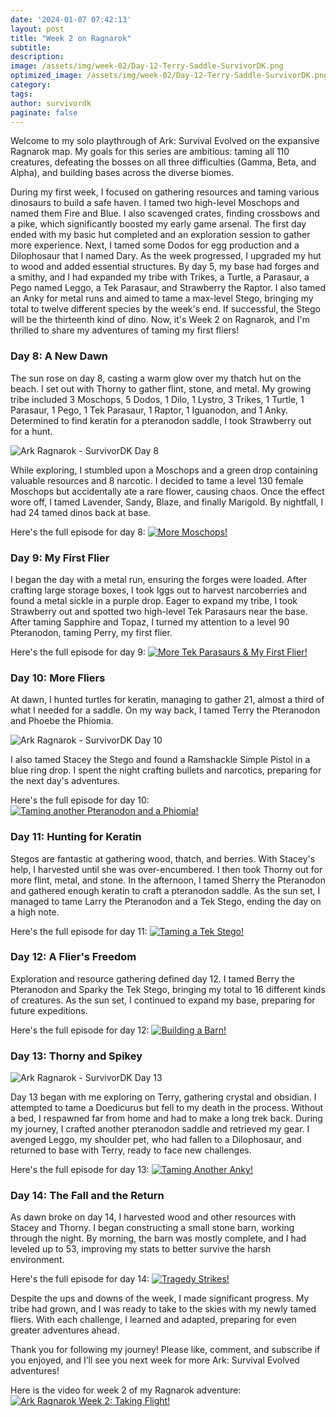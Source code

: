 ```yaml
---
date: '2024-01-07 07:42:13'
layout: post
title: "Week 2 on Ragnarok"
subtitle:
description:
image: /assets/img/week-02/Day-12-Terry-Saddle-SurvivorDK.png
optimized_image: /assets/img/week-02/Day-12-Terry-Saddle-SurvivorDK.png
category:
tags: 
author: survivordk
paginate: false
---
```


Welcome to my solo playthrough of Ark: Survival Evolved on the expansive Ragnarok map. My goals for this series are ambitious: taming all 110 creatures, defeating the bosses on all three difficulties (Gamma, Beta, and Alpha), and building bases across the diverse biomes.

During my first week, I focused on gathering resources and taming various dinosaurs to build a safe haven. I tamed two high-level Moschops and named them Fire and Blue. I also scavenged crates, finding crossbows and a pike, which significantly boosted my early game arsenal. The first day ended with my basic hut completed and an exploration session to gather more experience. Next, I tamed some Dodos for egg production and a Dilophosaur that I named Dary. As the week progressed, I upgraded my hut to wood and added essential structures. By day 5, my base had forges and a smithy, and I had expanded my tribe with Trikes, a Turtle, a Parasaur, a Pego named Leggo, a Tek Parasaur, and Strawberry the Raptor. I also tamed an Anky for metal runs and aimed to tame a max-level Stego, bringing my total to twelve different species by the week's end. If successful, the Stego will be the thirteenth kind of dino.  Now, it's Week 2 on Ragnarok, and I'm thrilled to share my adventures of taming my first fliers!

### Day 8: A New Dawn

The sun rose on day 8, casting a warm glow over my thatch hut on the beach. I set out with Thorny to gather flint, stone, and metal. My growing tribe included 3 Moschops, 5 Dodos, 1 Dilo, 1 Lystro, 3 Trikes, 1 Turtle, 1 Parasaur, 1 Pego, 1 Tek Parasaur, 1 Raptor, 1 Iguanodon, and 1 Anky. Determined to find keratin for a pteranodon saddle, I took Strawberry out for a hunt.

![Ark Ragnarok - SurvivorDK Day 8](/assets/img/week-02/Day8Wave.png)

While exploring, I stumbled upon a Moschops and a green drop containing valuable resources and 8 narcotic. I decided to tame a level 130 female Moschops but accidentally ate a rare flower, causing chaos. Once the effect wore off, I tamed Lavender, Sandy, Blaze, and finally Marigold. By nightfall, I had 24 tamed dinos back at base.

Here's the full episode for day 8: [![More Moschops!](/assets/img/week-02/Day8-Thumb.png)](https://youtu.be/8KLbGCbXZVk)

### Day 9: My First Flier

I began the day with a metal run, ensuring the forges were loaded. After crafting large storage boxes, I took Iggs out to harvest narcoberries and found a metal sickle in a purple drop. Eager to expand my tribe, I took Strawberry out and spotted two high-level Tek Parasaurs near the base. After taming Sapphire and Topaz, I turned my attention to a level 90 Pteranodon, taming Perry, my first flier.

Here's the full episode for day 9: [![More Tek Parasaurs & My First Flier!](/assets/img/week-02/Day9-Thumb.png)](https://youtu.be/XOUMHDpYPEY)

### Day 10: More Fliers

At dawn, I hunted turtles for keratin, managing to gather 21, almost a third of what I needed for a saddle. On my way back, I tamed Terry the Pteranodon and Phoebe the Phiomia. 

![Ark Ragnarok - SurvivorDK Day 10](/assets/img/week-02/Day10-Terry-Capture2.png)

I also tamed Stacey the Stego and found a Ramshackle Simple Pistol in a blue ring drop. I spent the night crafting bullets and narcotics, preparing for the next day's adventures.

Here's the full episode for day 10: [![Taming another Pteranodon and a Phiomia!](/assets/img/week-02/Day10-Thumb.png)](https://youtu.be/2WbRzsORzuk)

### Day 11: Hunting for Keratin

Stegos are fantastic at gathering wood, thatch, and berries. With Stacey's help, I harvested until she was over-encumbered. I then took Thorny out for more flint, metal, and stone. In the afternoon, I tamed Sherry the Pteranodon and gathered enough keratin to craft a pteranodon saddle. As the sun set, I managed to tame Larry the Pteranodon and a Tek Stego, ending the day on a high note.

Here's the full episode for day 11: [![Taming a Tek Stego!](/assets/img/week-02/Day11-Thumb-V2.png)](https://youtu.be/hpWD_SXcgT4)

### Day 12: A Flier's Freedom

Exploration and resource gathering defined day 12. I tamed Berry the Pteranodon and Sparky the Tek Stego, bringing my total to 16 different kinds of creatures. As the sun set, I continued to expand my base, preparing for future expeditions.

Here's the full episode for day 12: [![Building a Barn!](/assets/img/week-02/Day12-Thumb.png)](https://youtu.be/cLybPBlYj8M)

### Day 13: Thorny and Spikey

![Ark Ragnarok - SurvivorDK Day 13](/assets/img/week-02/Day13-Sunrise.png)

Day 13 began with me exploring on Terry, gathering crystal and obsidian. I attempted to tame a Doedicurus but fell to my death in the process. Without a bed, I respawned far from home and had to make a long trek back. During my journey, I crafted another pteranodon saddle and retrieved my gear. I avenged Leggo, my shoulder pet, who had fallen to a Dilophosaur, and returned to base with Terry, ready to face new challenges.

Here's the full episode for day 13: [![Taming Another Anky!](/assets/img/week-02/Day13-Thumb.png)](https://youtu.be/W8tWIf1maNw)

### Day 14: The Fall and the Return

As dawn broke on day 14, I harvested wood and other resources with Stacey and Thorny. I began constructing a small stone barn, working through the night. By morning, the barn was mostly complete, and I had leveled up to 53, improving my stats to better survive the harsh environment.

Here's the full episode for day 14: [![Tragedy Strikes!](/assets/img/week-02/Day14-Thumbnail-v2.png)](https://youtu.be/EvF47ESLYP0)

Despite the ups and downs of the week, I made significant progress. My tribe had grown, and I was ready to take to the skies with my newly tamed fliers. With each challenge, I learned and adapted, preparing for even greater adventures ahead.

Thank you for following my journey! Please like, comment, and subscribe if you enjoyed, and I’ll see you next week for more Ark: Survival Evolved adventures!

Here is the video for week 2 of my Ragnarok adventure: [![Ark Ragnarok Week 2: Taking Flight!](/assets/img/week-02/survivordk-week-2-thumbnail.jpg)](https://youtu.be/EvF47ESLYP0)
